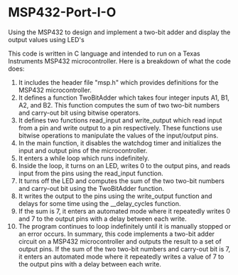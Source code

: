 # MSP432-Port-I-O
Using the MSP432 to design and implement a two-bit adder and display the output values using LED's

This code is written in C language and intended to run on a Texas Instruments MSP432 microcontroller. Here is a breakdown of what the code does:
1.	It includes the header file "msp.h" which provides definitions for the MSP432 microcontroller.
2.	It defines a function TwoBitAdder which takes four integer inputs A1, B1, A2, and B2. This function computes the sum of two two-bit numbers and carry-out bit using bitwise operators.
3.	It defines two functions read_input and write_output which read input from a pin and write output to a pin respectively. These functions use bitwise operations to manipulate the values of the input/output pins.
4.	In the main function, it disables the watchdog timer and initializes the input and output pins of the microcontroller.
5.	It enters a while loop which runs indefinitely.
6.	Inside the loop, it turns on an LED, writes 0 to the output pins, and reads input from the pins using the read_input function.
7.	It turns off the LED and computes the sum of the two two-bit numbers and carry-out bit using the TwoBitAdder function.
8.	It writes the output to the pins using the write_output function and delays for some time using the __delay_cycles function.
9.	If the sum is 7, it enters an automated mode where it repeatedly writes 0 and 7 to the output pins with a delay between each write.
10.	The program continues to loop indefinitely until it is manually stopped or an error occurs.
In summary, this code implements a two-bit adder circuit on a MSP432 microcontroller and outputs the result to a set of output pins. If the sum of the two two-bit numbers and carry-out bit is 7, it enters an automated mode where it repeatedly writes a value of 7 to the output pins with a delay between each write.
